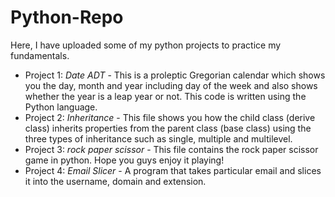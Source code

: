 # Python-Repo
Here, I have uploaded some of my python projects to practice my fundamentals.
- Project 1: *Date ADT* -
  This is a proleptic Gregorian calendar which shows you the day, month and year including day of the week and also shows whether the year is a leap year or not. This code is written using the Python language.
- Project 2: *Inheritance* -
  This file shows you how the child class (derive class) inherits properties from the parent class (base class) using the three types of inheritance such as single, multiple and multilevel.
- Project 3: *rock paper scissor* -
  This file contains the rock paper scissor game in python. Hope you guys enjoy it playing!
- Project 4: *Email Slicer* -
 A program that takes particular email and slices it into the username, domain and extension.
